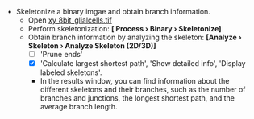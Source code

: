 - Skeletonize a binary imgae and obtain branch information.
  - Open
[xy_8bit_glialcells.tif](https://github.com/NEUBIAS/training-resources/raw/master/image_data/xy_8bit_glialcells.tif)
  - Perform skeletonization: **[ Process › Binary › Skeletonize]**
  - Obtain branch information by analyzing the skeleton: **[Analyze › Skeleton › Analyze Skeleton (2D/3D)]**
    - [ ] 'Prune ends'
    - [X] 'Calculate largest shortest path', 'Show detailed info', 'Display labeled skeletons'.
    - In the results window, you can find information about the different skeletons and their branches, such as the number of branches and junctions, the longest shortest path, and the average branch length.
